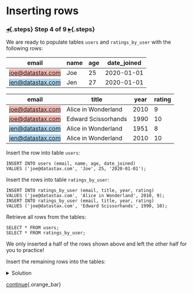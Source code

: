 <div class="top">

# Inserting rows
### [◂](command:katapod.loadPage?step3){.steps} Step 4 of 9 [▸](command:katapod.loadPage?step5){.steps}
</div>

We are ready to populate tables `users` and `ratings_by_user` with the following rows:

| email            | name | age | date_joined |
|------------------|------|-----|-------------|
| <span style="background-color:#F5B7B1">joe@datastax.com</span> |  Joe |  25 |  2020-01-01 |
| <span style="background-color:#AED6F1">jen@datastax.com</span> |  Jen |  27 |  2020-01-01 | 

| email            | title               | year | rating |
|------------------|---------------------|------|--------|
| <span style="background-color:#F5B7B1">joe@datastax.com</span> | Alice in Wonderland | 2010 |      9 |
| <span style="background-color:#F5B7B1">joe@datastax.com</span> | Edward Scissorhands | 1990 |     10 |
| <span style="background-color:#AED6F1">jen@datastax.com</span> | Alice in Wonderland | 1951 |      8 |
| <span style="background-color:#AED6F1">jen@datastax.com</span> | Alice in Wonderland | 2010 |     10 |


Insert the row into table `users`:
```
INSERT INTO users (email, name, age, date_joined) 
VALUES ('joe@datastax.com', 'Joe', 25, '2020-01-01');
```

Insert the rows into table `ratings_by_user`:
```
INSERT INTO ratings_by_user (email, title, year, rating) 
VALUES ('joe@datastax.com', 'Alice in Wonderland', 2010, 9);
INSERT INTO ratings_by_user (email, title, year, rating)  
VALUES ('joe@datastax.com', 'Edward Scissorhands', 1990, 10);
```

Retrieve all rows from the tables:
```
SELECT * FROM users;
SELECT * FROM ratings_by_user;
```

We only inserted a half of the rows shown above and left 
the other half for you to practice!

Insert the remaining rows into the tables:
<details>
  <summary>Solution</summary>

```
INSERT INTO users (email, name, age, date_joined) 
VALUES ('jen@datastax.com', 'Jen', 27, '2020-01-01');

INSERT INTO ratings_by_user (email, title, year, rating)  
VALUES ('jen@datastax.com', 'Alice in Wonderland', 1951, 8);
INSERT INTO ratings_by_user (email, title, year, rating) 
VALUES ('jen@datastax.com', 'Alice in Wonderland', 2010, 10);

SELECT * FROM users;
SELECT * FROM ratings_by_user;
```

</details>

[continue](command:katapod.loadPage?step5){.orange_bar}